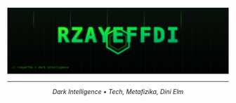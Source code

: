 <p align="center">
  <img src="assets/rzayeffdi.svg" alt="RZAYEFFDI Animated Logo" width="800" />
</p>

----
<p align="center">
  <em>Dark Intelligence • Tech, Metafizika, Dini Elm</em>
</p>
